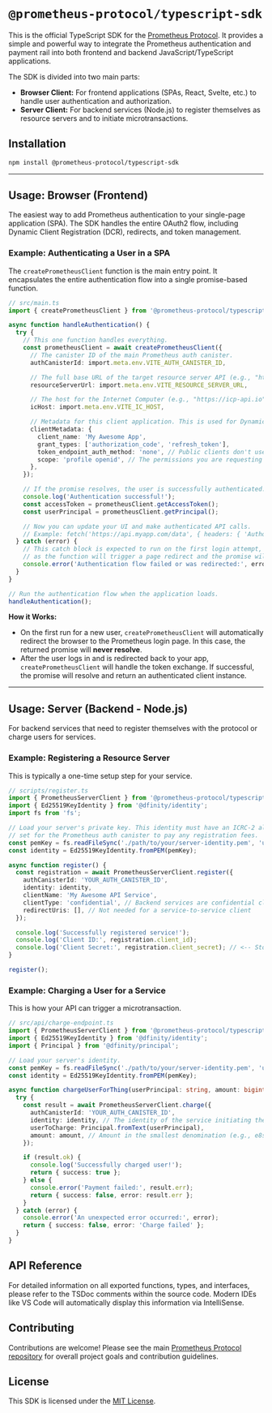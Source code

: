 # `@prometheus-protocol/typescript-sdk`

This is the official TypeScript SDK for the [Prometheus Protocol](https://github.com/prometheus-protocol/prometheus-protocol). It provides a simple and powerful way to integrate the Prometheus authentication and payment rail into both frontend and backend JavaScript/TypeScript applications.

The SDK is divided into two main parts:

- **Browser Client:** For frontend applications (SPAs, React, Svelte, etc.) to handle user authentication and authorization.
- **Server Client:** For backend services (Node.js) to register themselves as resource servers and to initiate microtransactions.

## Installation

```bash
npm install @prometheus-protocol/typescript-sdk
```

---

## Usage: Browser (Frontend)

The easiest way to add Prometheus authentication to your single-page application (SPA). The SDK handles the entire OAuth2 flow, including Dynamic Client Registration (DCR), redirects, and token management.

### Example: Authenticating a User in a SPA

The `createPrometheusClient` function is the main entry point. It encapsulates the entire authentication flow into a single promise-based function.

```typescript
// src/main.ts
import { createPrometheusClient } from '@prometheus-protocol/typescript-sdk/browser';

async function handleAuthentication() {
  try {
    // This one function handles everything.
    const prometheusClient = await createPrometheusClient({
      // The canister ID of the main Prometheus auth canister.
      authCanisterId: import.meta.env.VITE_AUTH_CANISTER_ID,

      // The full base URL of the target resource server API (e.g., "https://api.myapp.com").
      resourceServerUrl: import.meta.env.VITE_RESOURCE_SERVER_URL,

      // The host for the Internet Computer (e.g., "https://icp-api.io" for production).
      icHost: import.meta.env.VITE_IC_HOST,

      // Metadata for this client application. This is used for Dynamic Client Registration.
      clientMetadata: {
        client_name: 'My Awesome App',
        grant_types: ['authorization_code', 'refresh_token'],
        token_endpoint_auth_method: 'none', // Public clients don't use a secret
        scope: 'profile openid', // The permissions you are requesting
      },
    });

    // If the promise resolves, the user is successfully authenticated.
    console.log('Authentication successful!');
    const accessToken = prometheusClient.getAccessToken();
    const userPrincipal = prometheusClient.getPrincipal();

    // Now you can update your UI and make authenticated API calls.
    // Example: fetch('https://api.myapp.com/data', { headers: { 'Authorization': `Bearer ${accessToken}` } });
  } catch (error) {
    // This catch block is expected to run on the first login attempt,
    // as the function will trigger a page redirect and the promise will not resolve.
    console.error('Authentication flow failed or was redirected:', error);
  }
}

// Run the authentication flow when the application loads.
handleAuthentication();
```

**How it Works:**

- On the first run for a new user, `createPrometheusClient` will automatically redirect the browser to the Prometheus login page. In this case, the returned promise will **never resolve**.
- After the user logs in and is redirected back to your app, `createPrometheusClient` will handle the token exchange. If successful, the promise will resolve and return an authenticated client instance.

---

## Usage: Server (Backend - Node.js)

For backend services that need to register themselves with the protocol or charge users for services.

### Example: Registering a Resource Server

This is typically a one-time setup step for your service.

```typescript
// scripts/register.ts
import { PrometheusServerClient } from '@prometheus-protocol/typescript-sdk/server';
import { Ed25519KeyIdentity } from '@dfinity/identity';
import fs from 'fs';

// Load your server's private key. This identity must have an ICRC-2 allowance
// set for the Prometheus auth canister to pay any registration fees.
const pemKey = fs.readFileSync('./path/to/your/server-identity.pem', 'utf8');
const identity = Ed25519KeyIdentity.fromPEM(pemKey);

async function register() {
  const registration = await PrometheusServerClient.register({
    authCanisterId: 'YOUR_AUTH_CANISTER_ID',
    identity: identity,
    clientName: 'My Awesome API Service',
    clientType: 'confidential', // Backend services are confidential clients
    redirectUris: [], // Not needed for a service-to-service client
  });

  console.log('Successfully registered service!');
  console.log('Client ID:', registration.client_id);
  console.log('Client Secret:', registration.client_secret); // <-- Store this securely!
}

register();
```

### Example: Charging a User for a Service

This is how your API can trigger a microtransaction.

```typescript
// src/api/charge-endpoint.ts
import { PrometheusServerClient } from '@prometheus-protocol/typescript-sdk/server';
import { Ed25519KeyIdentity } from '@dfinity/identity';
import { Principal } from '@dfinity/principal';

// Load your server's identity.
const pemKey = fs.readFileSync('./path/to/your/server-identity.pem', 'utf8');
const identity = Ed25519KeyIdentity.fromPEM(pemKey);

async function chargeUserForThing(userPrincipal: string, amount: bigint) {
  try {
    const result = await PrometheusServerClient.charge({
      authCanisterId: 'YOUR_AUTH_CANISTER_ID',
      identity: identity, // The identity of the service initiating the charge.
      userToCharge: Principal.fromText(userPrincipal),
      amount: amount, // Amount in the smallest denomination (e.g., e8s).
    });

    if (result.ok) {
      console.log('Successfully charged user!');
      return { success: true };
    } else {
      console.error('Payment failed:', result.err);
      return { success: false, error: result.err };
    }
  } catch (error) {
    console.error('An unexpected error occurred:', error);
    return { success: false, error: 'Charge failed' };
  }
}
```

## API Reference

For detailed information on all exported functions, types, and interfaces, please refer to the TSDoc comments within the source code. Modern IDEs like VS Code will automatically display this information via IntelliSense.

## Contributing

Contributions are welcome! Please see the main [Prometheus Protocol repository](https://github.com/prometheus-protocol/prometheus-protocol) for overall project goals and contribution guidelines.

## License

This SDK is licensed under the [MIT License](LICENSE).
